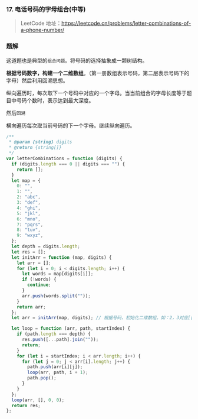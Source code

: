 ### 17. 电话号码的字母组合(中等)

> LeetCode 地址：https://leetcode.cn/problems/letter-combinations-of-a-phone-number/

### 题解
这道题也是典型的`组合问题`。将号码的选择抽象成一颗树结构。

**根据号码数字，构建一个二维数组**。（第一册数组表示号码，第二层表示号码下的字母）然后利用回溯思想。

纵向遍历时，每次取下一个号码中对应的一个字母。当当前组合的字母长度等于题目中号码个数时，表示达到最大深度。

然后`回溯`

横向遍历每次取当前号码的下一个字母。继续纵向遍历。
```js
/**
 * @param {string} digits
 * @return {string[]}
 */
var letterCombinations = function (digits) {
  if (digits.length === 0 || digits === "") {
    return [];
  }
  let map = {
    0: "",
    1: "",
    2: "abc",
    3: "def",
    4: "ghi",
    5: "jkl",
    6: "mno",
    7: "pqrs",
    8: "tuv",
    9: "wxyz",
  };
  let depth = digits.length;
  let res = [];
  let initArr = function (map, digits) {
    let arr = [];
    for (let i = 0; i < digits.length; i++) {
      let words = map[digits[i]];
      if (!words) {
        continue;
      }
      arr.push(words.split(""));
    }
    return arr;
  };
  let arr = initArr(map, digits); // 根据号码，初始化二维数组。如：2，3对应[['a','b','c'], ['d','e','f']]

  let loop = function (arr, path, startIndex) {
    if (path.length === depth) {
      res.push([...path].join(""));
      return;
    }
    for (let i = startIndex; i < arr.length; i++) {
      for (let j = 0; j < arr[i].length; j++) {
        path.push(arr[i][j]);
        loop(arr, path, i + 1);
        path.pop();
      }
    }
  };
  loop(arr, [], 0, 0);
  return res;
};
```
